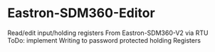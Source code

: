 # Eastron-SDM360-Editor
Read/edit input/holding registers From Eastron-SDM360-V2 via RTU  
ToDo: implement Writing to password protected holding Registers
